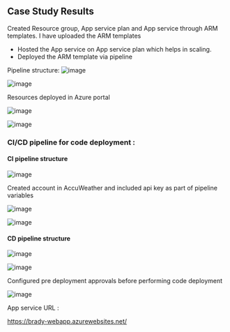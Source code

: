 ## Case Study Results

Created Resource group, App service plan and App service through ARM templates. I have uploaded the ARM templates
 - Hosted the App service on App service plan which helps in scaling.
- Deployed the ARM template via pipeline

Pipeline structure:
![image](https://user-images.githubusercontent.com/35796218/167390838-17afffe4-79fe-4594-a7f6-37cd54eab925.png)

![image](https://user-images.githubusercontent.com/35796218/167390970-60bc3cc8-1b92-4d4b-a8eb-9e70b86a2491.png)

Resources deployed in Azure portal

![image](https://user-images.githubusercontent.com/35796218/167389745-434ee43d-4eff-42f0-8ab7-49b62817d71e.png)

![image](https://user-images.githubusercontent.com/35796218/167383277-683d12b0-af9b-42c2-bbe6-7cc351f83d7e.png)


### CI/CD pipeline for code deployment : 

#### CI pipeline structure

![image](https://user-images.githubusercontent.com/35796218/167387228-772d3f26-08ae-4fa2-a3b8-e86cc95e11b4.png)

Created account in AccuWeather and included api key as part of pipeline variables

![image](https://user-images.githubusercontent.com/35796218/167388614-6666a6f9-2fa3-4b4d-bf57-006e4fdbca0f.png)

![image](https://user-images.githubusercontent.com/35796218/167388835-24c4c83a-3a55-4078-a6e4-cbd30ed9f971.png)

#### CD pipeline structure

![image](https://user-images.githubusercontent.com/35796218/167388098-7ba089ff-0707-4449-9689-389dc3e64944.png)

![image](https://user-images.githubusercontent.com/35796218/167388032-62fb37fc-76b0-48e4-a7e0-85640f38e61f.png)

Configured pre deployment approvals before performing code deployment

![image](https://user-images.githubusercontent.com/35796218/167388253-a3db7cdf-352e-4448-b231-aa1d4b4f6f7c.png)

App service URL : 

https://brady-webapp.azurewebsites.net/
